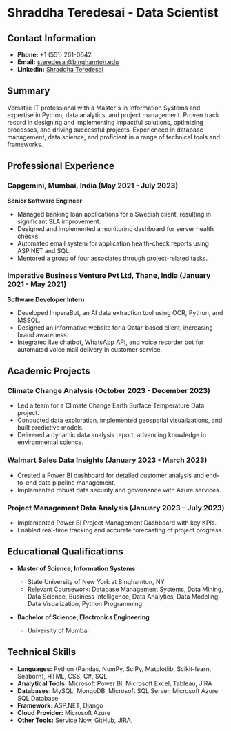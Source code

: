 # Shraddha Teredesai - Data Scientist

## Contact Information
- **Phone:** +1 (551) 261-0642
- **Email:** steredesai@binghamton.edu
- **LinkedIn:** [Shraddha Teredesai](www.linkedin.com/in/shraddha-teredesai)

## Summary
Versatile IT professional with a Master's in Information Systems and expertise in Python, data analytics, and project management. Proven track record in designing and implementing impactful solutions, optimizing processes, and driving successful projects. Experienced in database management, data science, and proficient in a range of technical tools and frameworks.

## Professional Experience

### Capgemini, Mumbai, India (May 2021 - July 2023)
**Senior Software Engineer**
- Managed banking loan applications for a Swedish client, resulting in significant SLA improvement.
- Designed and implemented a monitoring dashboard for server health checks.
- Automated email system for application health-check reports using ASP.NET and SQL.
- Mentored a group of four associates through project-related tasks.

### Imperative Business Venture Pvt Ltd, Thane, India (January 2021 - May 2021)
**Software Developer Intern**
- Developed ImperaBot, an AI data extraction tool using OCR, Python, and MSSQL.
- Designed an informative website for a Qatar-based client, increasing brand awareness.
- Integrated live chatbot, WhatsApp API, and voice recorder bot for automated voice mail delivery in customer service.

## Academic Projects

### Climate Change Analysis (October 2023 - December 2023)
- Led a team for a Climate Change Earth Surface Temperature Data project.
- Conducted data exploration, implemented geospatial visualizations, and built predictive models.
- Delivered a dynamic data analysis report, advancing knowledge in environmental science.

### Walmart Sales Data Insights (January 2023 - March 2023)
- Created a Power BI dashboard for detailed customer analysis and end-to-end data pipeline management.
- Implemented robust data security and governance with Azure services.

### Project Management Data Analysis (January 2023 – July 2023)
- Implemented Power BI Project Management Dashboard with key KPIs.
- Enabled real-time tracking and accurate forecasting of project progress.

## Educational Qualifications
- **Master of Science, Information Systems**
  - State University of New York at Binghamton, NY
  - Relevant Coursework: Database Management Systems, Data Mining, Data Science, Business Intelligence, Data Analytics, Data Modeling, Data Visualization, Python Programming.

- **Bachelor of Science, Electronics Engineering**
  - University of Mumbai

## Technical Skills
- **Languages:** Python (Pandas, NumPy, SciPy, Matplotlib, Scikit-learn, Seaborn), HTML, CSS, C#, SQL
- **Analytical Tools:** Microsoft Power BI, Microsoft Excel, Tableau, JIRA
- **Databases:** MySQL, MongoDB, Microsoft SQL Server, Microsoft Azure SQL Database
- **Framework:** ASP.NET, Django
- **Cloud Provider:** Microsoft Azure
- **Other Tools:** Service Now, GitHub, JIRA.
